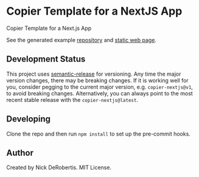 # Copier Template for a NextJS App

Copier Template for a Next.js App

See the generated example [repository](https://github.com/nickderobertis/copier-nextjs-example)
and [static web page](https://nickderobertis.github.io/copier-nextjs-example).

## Development Status

This project uses [semantic-release](https://github.com/semantic-release/semantic-release) for versioning.
Any time the major version changes, there may be breaking changes. If it is working well for you, consider
pegging to the current major version, e.g. `copier-nextjs@v1`, to avoid breaking changes. Alternatively,
you can always point to the most recent stable release with the `copier-nextjs@latest`.

## Developing

Clone the repo and then run `npm install` to set up the pre-commit hooks.

## Author

Created by Nick DeRobertis. MIT License.
